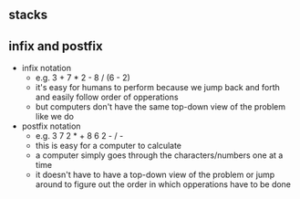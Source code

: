 ## stacks


## infix and postfix
- infix notation
    - e.g. 3 + 7 * 2 - 8 / (6 - 2)
    - it's easy for humans to perform because we jump back and forth and easily follow order of opperations
    - but computers don't have the same top-down view of the problem like we do
- postfix notation
    - e.g. 3 7 2 * + 8 6 2 - / -
    - this is easy for a computer to calculate
    - a computer simply goes through the characters/numbers one at a time
    - it doesn't have to have a top-down view of the problem or jump around to figure out the order in which opperations have to be done
